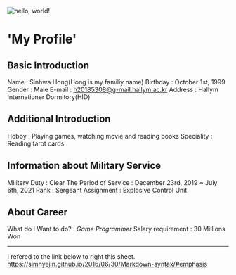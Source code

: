![hello, world!](https://cdn.pixabay.com/photo/2018/09/24/08/31/pixel-cells-3699334__480.png)

# 'My Profile'

## Basic Introduction
Name : Sinhwa Hong(Hong is my familiy name)
Birthday : October 1st, 1999
Gender : Male
E-mail : h20185308@g-mail.hallym.ac.kr
Address : Hallym Internationer Dormitory(HID)

## Additional Introduction
Hobby : Playing games, watching movie and reading books
Speciality : Reading tarot cards

## Information about Military Service
Militery Duty : Clear
The Period of Service : December 23rd, 2019 ~ July 6th, 2021
Rank : Sergeant
Assignment : Explosive Control Unit

## About Career
What do I Want to do? : *Game Programmer*
Salary requirement : 30 Millions Won

---

I refered to the link below to right this sheet.
<https://simhyejin.github.io/2016/06/30/Markdown-syntax/#emphasis>
